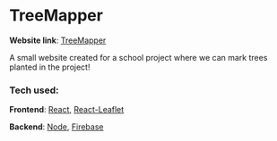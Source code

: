 # TreeMapper
**Website link**: [TreeMapper](https://treemapper-gfg.web.app/)

A small website created for a school project where we can mark trees planted in the project! 

### Tech used:
**Frontend**: [React](https://reactjs.org/), [React-Leaflet](https://react-leaflet.js.org/)

**Backend**: [Node](https://nodejs.org/en/), [Firebase](https://firebase.google.com/)
